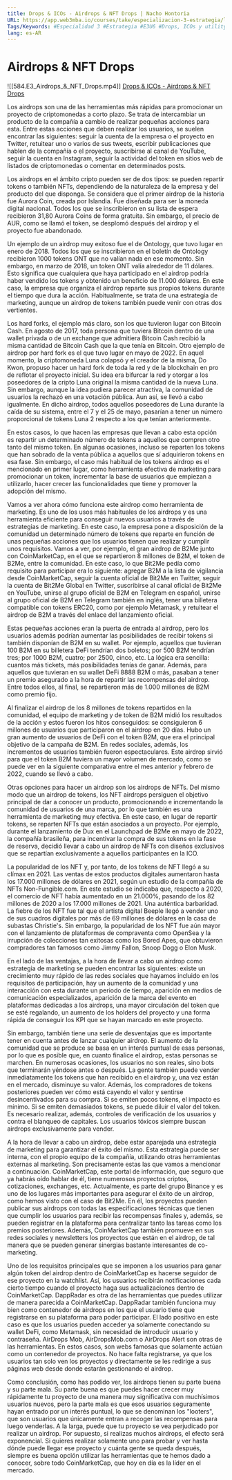 ```yaml
---
title: Drops & ICOs - Airdrops & NFT Drops | Nacho Hontoria
URL: https://app.web3mba.io/courses/take/especializacion-3-estrategia/lessons/41005166-6-2-drops-icos-airdrops-nft-drops-nacho-hontoria
Tags/Keywords: #Especialidad 3 #Estrategia #E3U6 #Drops, ICOs y utility tokens #Drops #ICOs #utility tokens #Airdrops & NFT Drops #Airdrops #NFT Drops #Nacho Hontoria
lang: es-AR
---
```

# Airdrops & NFT Drops
![[584.E3_Airdrops_&_NFT_Drops.mp4]]
[Drops & ICOs - Airdrops & NFT Drops](https://app.web3mba.io?wvideo=sjb2ygojhm)

Los airdrops son una de las herramientas más rápidas para promocionar un proyecto de criptomonedas a corto plazo. Se trata de intercambiar un producto de la compañía a cambio de realizar pequeñas acciones para esta. Entre estas acciones que deben realizar los usuarios, se suelen encontrar las siguientes: seguir la cuenta de la empresa o el proyecto en Twitter, retuitear uno o varios de sus tweets, escribir publicaciones que hablen de la compañía o el proyecto, suscribirse al canal de YouTube, seguir la cuenta en Instagram, seguir la actividad del token en sitios web de listados de criptomonedas o comentar en determinados posts.

Los airdrops en el ámbito cripto pueden ser de dos tipos: se pueden repartir tokens o también NFTs, dependiendo de la naturaleza de la empresa y del producto del que disponga. Se considera que el primer airdrop de la historia fue Aurora Coin, creada por Islandia. Fue diseñada para ser la moneda digital nacional. Todos los que se inscribieron en su lista de espera recibieron 31,80 Aurora Coins de forma gratuita. Sin embargo, el precio de AUR, como se llamó el token, se desplomó después del airdrop y el proyecto fue abandonado.

Un ejemplo de un airdrop muy exitoso fue el de Ontology, que tuvo lugar en enero de 2018. Todos los que se inscribieron en el boletín de Ontology recibieron 1000 tokens ONT que no valían nada en ese momento. Sin embargo, en marzo de 2018, un token ONT valía alrededor de 11 dólares. Esto significa que cualquiera que haya participado en el airdrop podría haber vendido los tokens y obtenido un beneficio de 11.000 dólares. En este caso, la empresa que organiza el airdrop reparte sus propios tokens durante el tiempo que dura la acción. Habitualmente, se trata de una estrategia de marketing, aunque un airdrop de tokens también puede venir con otras dos vertientes.

Los hard forks, el ejemplo más claro, son los que tuvieron lugar con Bitcoin Cash. En agosto de 2017, toda persona que tuviera Bitcoin dentro de una wallet privada o de un exchange que admitiera Bitcoin Cash recibió la misma cantidad de Bitcoin Cash que la que tenía en Bitcoin. Otro ejemplo de airdrop por hard fork es el que tuvo lugar en mayo de 2022. En aquel momento, la criptomoneda Luna colapsó y el creador de la misma, Do Kwon, propuso hacer un hard fork de toda la red y de la blockchain en pro de reflotar el proyecto inicial. Su idea era bifurcar la red y otorgar a los poseedores de la cripto Luna original la misma cantidad de la nueva Luna. Sin embargo, aunque la idea pudiera parecer atractiva, la comunidad de usuarios la rechazó en una votación pública. Aun así, se llevó a cabo igualmente. En dicho airdrop, todos aquellos poseedores de Luna durante la caída de su sistema, entre el 7 y el 25 de mayo, pasarían a tener un número proporcional de tokens Luna 2 respecto a los que tenían anteriormente.

En estos casos, lo que hacen las empresas que llevan a cabo esta opción es repartir un determinado número de tokens a aquellos que compren otro tanto del mismo token. En algunas ocasiones, incluso se reparten los tokens que han sobrado de la venta pública a aquellos que sí adquirieron tokens en esa fase. Sin embargo, el caso más habitual de los tokens airdrop es el mencionado en primer lugar, como herramienta efectiva de marketing para promocionar un token, incrementar la base de usuarios que empiezan a utilizarlo, hacer crecer las funcionalidades que tiene y promover la adopción del mismo.

Vamos a ver ahora cómo funciona este airdrop como herramienta de marketing. Es uno de los usos más habituales de los airdrops y es una herramienta eficiente para conseguir nuevos usuarios a través de estrategias de marketing. En este caso, la empresa pone a disposición de la comunidad un determinado número de tokens que reparte en función de unas pequeñas acciones que los usuarios tienen que realizar y cumplir unos requisitos. Vamos a ver, por ejemplo, el gran airdrop de B2Me junto con CoinMarketCap, en el que se repartieron 8 millones de B2M, el token de B2Me, entre la comunidad. En este caso, lo que Bit2Me pedía como requisito para participar era lo siguiente: agregar B2M a la lista de vigilancia desde CoinMarketCap, seguir la cuenta oficial de Bit2Me en Twitter, seguir la cuenta de Bit2Me Global en Twitter, suscribirse al canal oficial de Bit2Me en YouTube, unirse al grupo oficial de B2M en Telegram en español, unirse al grupo oficial de B2M en Telegram también en inglés, tener una billetera compatible con tokens ERC20, como por ejemplo Metamask, y retuitear el airdrop de B2M a través del enlace del lanzamiento oficial.

Estas pequeñas acciones eran la puerta de entrada al airdrop, pero los usuarios además podrían aumentar las posibilidades de recibir tokens si también disponían de B2M en su wallet. Por ejemplo, aquellos que tuvieran 100 B2M en su billetera DeFi tendrían dos boletos; por 500 B2M tendrían tres; por 1000 B2M, cuatro; por 2500, cinco, etc. La lógica era sencilla: cuantos más tickets, más posibilidades tenías de ganar. Además, para aquellos que tuvieran en su wallet DeFi 8888 B2M o más, pasaban a tener un premio asegurado a la hora de repartir las recompensas del airdrop. Entre todos ellos, al final, se repartieron más de 1.000 millones de B2M como premio fijo.

Al finalizar el airdrop de los 8 millones de tokens repartidos en la comunidad, el equipo de marketing y de token de B2M midió los resultados de la acción y estos fueron los hitos conseguidos: se consiguieron 6 millones de usuarios que participaron en el airdrop en 20 días. Hubo un gran aumento de usuarios de DeFi con el token B2M, que era el principal objetivo de la campaña de B2M. En redes sociales, además, los incrementos de usuarios también fueron espectaculares. Este airdrop sirvió para que el token B2M tuviera un mayor volumen de mercado, como se puede ver en la siguiente comparativa entre el mes anterior y febrero de 2022, cuando se llevó a cabo.

Otras opciones para hacer un airdrop son los airdrops de NFTs. Del mismo modo que un airdrop de tokens, los NFT airdrops persiguen el objetivo principal de dar a conocer un producto, promocionando e incrementando la comunidad de usuarios de una marca, por lo que también es una herramienta de marketing muy efectiva. En este caso, en lugar de repartir tokens, se reparten NFTs que están asociados a un proyecto. Por ejemplo, durante el lanzamiento de Dux en el Launchpad de B2Me en mayo de 2022, la compañía brasileña, para incentivar la compra de sus tokens en la fase de reserva, decidió llevar a cabo un airdrop de NFTs con diseños exclusivos que se repartían exclusivamente a aquellos participantes en la ICO.

La popularidad de los NFT y, por tanto, de los tokens de NFT llegó a su clímax en 2021. Las ventas de estos productos digitales aumentaron hasta los 17.000 millones de dólares en 2021, según un estudio de la compañía de NFTs Non-Fungible.com. En este estudio se indicaba que, respecto a 2020, el comercio de NFT había aumentado en un 21.000%, pasando de los 82 millones de 2020 a los 17.000 millones de 2021. Una auténtica barbaridad. La fiebre de los NFT fue tal que el artista digital Beeple llegó a vender uno de sus cuadros digitales por más de 69 millones de dólares en la casa de subastas Christie's. Sin embargo, la popularidad de los NFT fue aún mayor con el lanzamiento de plataformas de compraventa como OpenSea y la irrupción de colecciones tan exitosas como los Bored Apes, que obtuvieron compradores tan famosos como Jimmy Fallon, Snoop Dogg o Elon Musk.

En el lado de las ventajas, a la hora de llevar a cabo un airdrop como estrategia de marketing se pueden encontrar las siguientes: existe un crecimiento muy rápido de las redes sociales que hayamos incluido en los requisitos de participación, hay un aumento de la comunidad y una interacción con esta durante un periodo de tiempo, aparición en medios de comunicación especializados, aparición de la marca del evento en plataformas dedicadas a los airdrops, una mayor circulación del token que se esté regalando, un aumento de los holders del proyecto y una forma rápida de conseguir los KPI que se hayan marcado en este proyecto.

Sin embargo, también tiene una serie de desventajas que es importante tener en cuenta antes de lanzar cualquier airdrop. El aumento de la comunidad que se produce se basa en un interés puntual de esas personas, por lo que es posible que, en cuanto finalice el airdrop, estas personas se marchen. En numerosas ocasiones, los usuarios no son reales, sino bots que terminarán yéndose antes o después. La gente también puede vender inmediatamente los tokens que han recibido en el airdrop y, una vez están en el mercado, disminuye su valor. Además, los compradores de tokens posteriores pueden ver cómo está cayendo el valor y sentirse desincentivados para su compra. Si se emiten pocos tokens, el impacto es mínimo. Si se emiten demasiados tokens, se puede diluir el valor del token. Es necesario realizar, además, controles de verificación de los usuarios y contra el blanqueo de capitales. Los usuarios tóxicos siempre buscan airdrops exclusivamente para vender.

A la hora de llevar a cabo un airdrop, debe estar aparejada una estrategia de marketing para garantizar el éxito del mismo. Esta estrategia puede ser interna, con el propio equipo de la compañía, utilizando otras herramientas externas al marketing. Son precisamente estas las que vamos a mencionar a continuación. CoinMarketCap, este portal de información, que seguro que ya habrás oído hablar de él, tiene numerosos proyectos criptos, cotizaciones, exchanges, etc. Actualmente, es parte del grupo Binance y es uno de los lugares más importantes para asegurar el éxito de un airdrop, como hemos visto con el caso de Bit2Me. En él, los proyectos pueden publicar sus airdrops con todas las especificaciones técnicas que tienen que cumplir los usuarios para recibir las recompensas finales y, además, se pueden registrar en la plataforma para centralizar tanto las tareas como los premios posteriores. Además, CoinMarketCap también promueve en sus redes sociales y newsletters los proyectos que están en el airdrop, de tal manera que se pueden generar sinergias bastante interesantes de co-marketing.

Uno de los requisitos principales que se imponen a los usuarios para ganar algún token del airdrop dentro de CoinMarketCap es hacerse seguidor de ese proyecto en la watchlist. Así, los usuarios recibirán notificaciones cada cierto tiempo cuando el proyecto haga sus actualizaciones dentro de CoinMarketCap. DappRadar es otra de las herramientas que puedes utilizar de manera parecida a CoinMarketCap. DappRadar también funciona muy bien como contenedor de airdrops en los que el usuario tiene que registrarse en su plataforma para poder participar. El lado positivo en este caso es que los usuarios pueden acceder ya solamente conectando su wallet DeFi, como Metamask, sin necesidad de introducir usuario y contraseña. AirDrops Mob, AirDropsMob.com o AirDrops Alert son otras de las herramientas. En estos casos, son webs famosas que solamente actúan como un contenedor de proyectos. No hace falta registrarse, ya que los usuarios tan solo ven los proyectos y directamente se les redirige a sus páginas web desde donde estarán gestionando el airdrop.

Como conclusión, como has podido ver, los airdrops tienen su parte buena y su parte mala. Su parte buena es que puedes hacer crecer muy rápidamente tu proyecto de una manera muy significativa con muchísimos usuarios nuevos, pero la parte mala es que esos usuarios seguramente hayan entrado por un interés puntual, lo que se denominan los "looters", que son usuarios que únicamente entran a recoger las recompensas para luego venderlas. A la larga, puede que tu proyecto se vea perjudicado por realizar un airdrop. Por supuesto, si realizas muchos airdrops, el efecto será exponencial. Si quieres realizar solamente uno para probar y ver hasta dónde puede llegar ese proyecto y cuánta gente se queda después, siempre es buena opción utilizar las herramientas que te hemos dado a conocer, sobre todo CoinMarketCap, que hoy en día es la líder en el mercado.